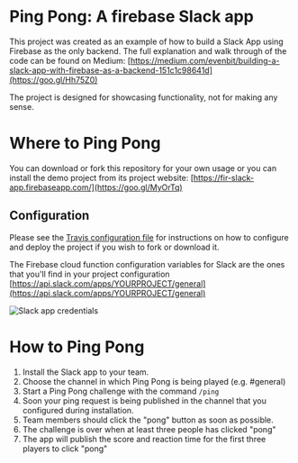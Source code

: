 # Ping Pong: A firebase Slack app
This project was created as an example of how to build a Slack App using Firebase 
as the only backend. The full explanation and walk through of the code can be found 
on Medium: 
[https://medium.com/evenbit/building-a-slack-app-with-firebase-as-a-backend-151c1c98641d](https://goo.gl/Hh75Z0)   

The project is designed for showcasing functionality, not for making any sense. 

# Where to Ping Pong
You can download or fork this repository for your own usage or you can install
the demo project from its project website: 
[https://fir-slack-app.firebaseapp.com/](https://goo.gl/MyOrTq)

## Configuration 
Please see the [Travis configuration file](.travis.yml) for instructions on how
to configure and deploy the project if you wish to fork or download it.

The Firebase cloud function configuration variables for Slack are the ones that
you'll find in your project configuration 
[https://api.slack.com/apps/YOURPROJECT/general](https://api.slack.com/apps/YOURPROJECT/general)

![Slack app credentials](public/images/app_credenials.png?raw=true "Slack App Credentials")


# How to Ping Pong

1. Install the Slack app to your team.
2. Choose the channel in which Ping Pong is being played (e.g. #general)
3. Start a Ping Pong challenge with the command `/ping`
4. Soon your ping request is being published in the channel that you configured 
during installation.
5. Team members should click the "pong" button as soon as possible.
6. The challenge is over when at least three people has clicked "pong"
7. The app will publish the score and reaction time for the first three players
to click "pong"
